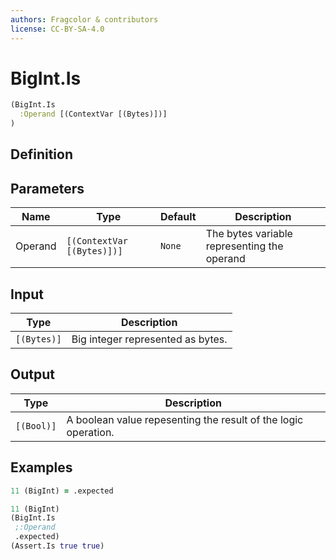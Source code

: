 ```yaml
---
authors: Fragcolor & contributors
license: CC-BY-SA-4.0
---
```



# BigInt.Is

```clojure
(BigInt.Is
  :Operand [(ContextVar [(Bytes)])]
)
```


## Definition




## Parameters

| Name | Type | Default | Description |
|------|------|---------|-------------|
| Operand | `[(ContextVar [(Bytes)])]` | `None` | The bytes variable representing the operand |


## Input

| Type | Description |
|------|-------------|
| `[(Bytes)]` | Big integer represented as bytes. |


## Output

| Type | Description |
|------|-------------|
| `[(Bool)]` | A boolean value repesenting the result of the logic operation. |


## Examples

```clojure
11 (BigInt) = .expected

11 (BigInt)
(BigInt.Is
 ;:Operand
 .expected)
(Assert.Is true true)
```
